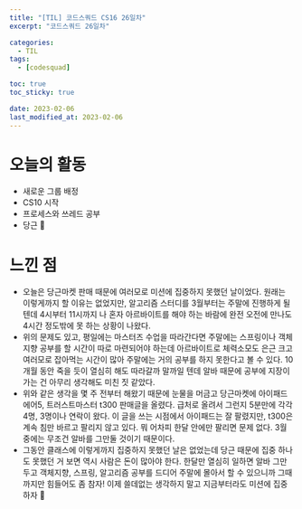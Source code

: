 ```yaml
---
title: "[TIL] 코드스쿼드 CS16 26일차"
excerpt: "코드스쿼드 26일차"

categories:
  - TIL
tags:
  - [codesquad]

toc: true
toc_sticky: true

date: 2023-02-06
last_modified_at: 2023-02-06
---
```


# 오늘의 활동
- 새로운 그룹 배정
- CS10 시작
- 프로세스와 쓰레드 공부
- 당근 🥕

# 느낀 점
- 오늘은 당근마켓 판매 때문에 여러모로 미션에 집중하지 못했던 날이었다. 원래는 이렇게까지 할 이유는 없었지만, 알고리즘 스터디를 3월부터는 주말에 진행하게 될 텐데 4시부터 11시까지 나 혼자 아르바이트를 해야 하는 바람에 완전 오전에 만나도 4시간 정도밖에 못 하는 상황이 나왔다.
- 위의 문제도 있고, 평일에는 마스터즈 수업을 따라간다면 주말에는 스프링이나 객체지향 공부를 할 시간이 따로 마련되어야 하는데 아르바이트로 체력소모도 은근 크고 여러모로 잡아먹는 시간이 많아 주말에는 거의 공부를 하지 못한다고 볼 수 있다. 10개월 동안 죽을 듯이 열심히 해도 따라갈까 말까일 텐데 알바 때문에 공부에 지장이 가는 건 아무리 생각해도 미친 짓 같았다.
- 위와 같은 생각을 몇 주 전부터 해왔기 때문에 눈물을 머금고 당근마켓에 아이패드 에어5, 트러스트마스터 t300 판매글을 올렸다. 급처로 올려서 그런지 5분만에 각각 4명, 3명이나 연락이 왔다. 이 글을 쓰는 시점에서 아이패드는 잘 팔렸지만, t300은 계속 침만 바르고 팔리지 않고 있다. 뭐 어차피 한달 안에만 팔리면 문제 없다. 3월 중에는 무조건 알바를 그만둘 것이기 때문이다.
- 그동안 클래스에 이렇게까지 집중하지 못했던 날은 없었는데 당근 때문에 집중 하나도 못했던 거 보면 역시 사람은 돈이 많아야 한다. 한달만 열심히 일하면 알바 그만두고 객체지향, 스프링, 알고리즘 공부를 드디어 주말에 몰아서 할 수 있으니까 그때까지만 힘들어도 좀 참자! 이제 쓸데없는 생각하지 말고 지금부터라도 미션에 집중하자 🦾